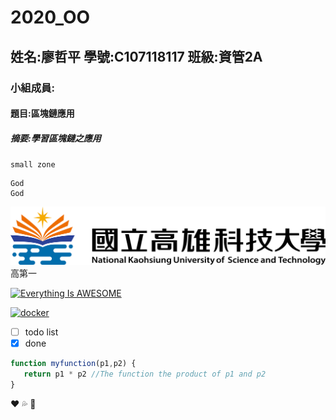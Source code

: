# 2020_OO
## 姓名:廖哲平 學號:C107118117 班級:資管2A
### 小組成員:
#### 題目:區塊鏈應用
##### 摘要:學習區塊鏈之應用


`small zone`

```
God
God
```

![NKUST](nkust.png)高第一

[![Everything Is AWESOME](https://img.youtube.com/vi/StTqXEQ2l-Y/0.jpg)](https://www.youtube.com/watch?v=StTqXEQ2l-Y "Everything Is AWESOME")

[![docker](https://img.youtube.com/vi/sSm2dRarhPo/0.jpg)](https://www.youtube.com/watch?v=sSm2dRarhPo "Testing Docker")

- [ ] todo list
- [X] done

```javascript
function myfunction(p1,p2) {
   return p1 * p2 //The function the product of p1 and p2
}
```
:heart:
:sweat_drops:
:lips:
